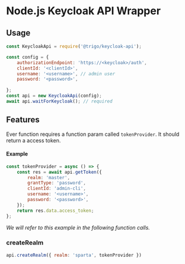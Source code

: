 # Node.js Keycloak API Wrapper

## Usage

```javascript
const KeycloakApi = require('@trigo/keycloak-api');

const config = {
	authorizationEndpoint: 'https://<keycloak>/auth',
	clientId: '<clientId>',
	username: '<username>', // admin user
	password: '<password>',
	
};
const api = new KeycloakApi(config);
await api.waitForKeycloak(); // required 
```

## Features

Ever function requires a function param called `tokenProvider`. It should return a access token.

#### Example

```javascript
const tokenProvider = async () => {
    const res = await api.getToken({
        realm: 'master',
        grantType: 'password',
        clientId: 'admin-cli',
        username: '<username>',
        password: '<password>',
    });
    return res.data.access_token;
};
```

_We will refer to this example in the following function calls._

### createRealm

```javascript
api.createRealm({ realm: 'sparta', tokenProvider })
```
